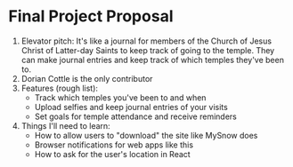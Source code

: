 # Final Project Proposal
1. Elevator pitch: It's like a journal for members of the Church of Jesus Christ of Latter-day Saints to keep track of going to the temple. They can make journal entries and keep track of which temples they've been to.
2. Dorian Cottle is the only contributor
3. Features (rough list):
    - Track which temples you've been to and when
    - Upload selfies and keep journal entries of your visits
    - Set goals for temple attendance and receive reminders
4. Things I'll need to learn:
    - How to allow users to "download" the site like MySnow does
    - Browser notifications for web apps like this
    - How to ask for the user's location in React
